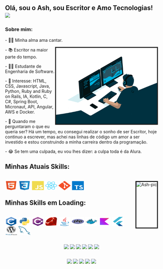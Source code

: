 ## Olá, sou o Ash, sou Escritor e Amo Tecnologias! <img src="https://raw.githubusercontent.com/iampavangandhi/iampavangandhi/master/gifs/Hi.gif" width="30px"></h2>  

### Sobre mim:
<div>
  <p> - 🎵🎶 Minha alma ama cantar.</p>  <img align = "right" alt = "Ash-gif" height = "250" border= "3px;" src = "programacao1.gif?raw=true">
</div>
<div>
  <p> - 📚 Escritor na maior parte do tempo. </p>
  <p> - 👨‍🎓 Estudante de Engenharia de Software.</p>
  <p> - 🎯 Interesse: HTML, CSS, Javascript, Java, Python, Ruby and Ruby on Rails, IA, Kotlin, C, C#, Spring Boot, Micronaut, API, Angular, AWS e Docker.</p>
  <p> - 📖 Quando me perguntaram o que eu queria ser? Há um tempo, eu consegui realizar o sonho de ser Escritor, hoje continuo a escrever, mas achei nas linhas de código um amor a ser investido e estou construindo a minha carreira dentro da programação.</p>
  <p> - 😂 Se tem uma culpada, eu vou lhes dizer: a culpa toda é da Alura.</p>  
</div>

##
 
  ## Minhas Atuais Skills:
<div style = "display: inline_block"> <br>
  <img align = "center" alt = "Ash-HTML" height = "30" width = "40" src = "https://raw.githubusercontent.com/devicons/devicon/master/icons/html5/html5-original.svg ">
  <img align = "center" alt = "Ash-CSS" height = "30" width = "40" src = "https://raw.githubusercontent.com/devicons/devicon/master/icons/css3/css3-original.svg ">
  <img align = "center" alt = "Ash-Js" height = "30" width = "40" src = "https://raw.githubusercontent.com/devicons/devicon/master/icons/javascript/javascript-plain.svg ">
  <img align = "center" alt = "Ash-React" height = "30" width = "40" src = "https://raw.githubusercontent.com/devicons/devicon/master/icons/react/react-original.svg ">
  <img align = "center" alt = "Ash-React" height = "30" width = "40" src = "https://raw.githubusercontent.com/devicons/devicon/master/icons/git/git-original.svg ">
  <img align = "center" alt = "Ash-Ts" height = "30" width = "40" src = "https://raw.githubusercontent.com/devicons/devicon/master/icons/typescript/typescript-plain.svg ">
  <img align = "right" alt = "Ash-pic" height = "150" border= "3px;" src = "https://avatars.githubusercontent.com/u/81665287?v=4">
  

</div>
  
  ## Minhas Skills em Loading: 
 <div style = "display: inline_block"> <br>
   <img align = "center" alt = "Ash-C" height = "30" width = "40" src = "https://raw.githubusercontent.com/devicons/devicon/master/icons/c/c-original.svg "> 
   <img align = "center" alt = "Ash-Python" height = "30" width = "40" src = "https://raw.githubusercontent.com/devicons/devicon/master/icons/python/python-original.svg ">
   <img align = "center" alt = "Ash-Csharp" height = "30" width = "40" src = "https://raw.githubusercontent.com/devicons/devicon/master/icons/csharp/csharp-original.svg ">
   <img align = "center" alt = "Ash-Ruby" height = "30" width = "40" src = "https://raw.githubusercontent.com/devicons/devicon/master/icons/ruby/ruby-original.svg ">
   <img align = "center" alt = "Ash-Java" height = "30" width = "40" src = "https://raw.githubusercontent.com/devicons/devicon/master/icons/java/java-original.svg ">
   <img align = "center" alt = "Ash-Php" height = "30" width = "40" src = "https://raw.githubusercontent.com/devicons/devicon/master/icons/php/php-original.svg ">
   <img align = "center" alt = "Ash-Docker" height = "30" width = "40" src = "https://raw.githubusercontent.com/devicons/devicon/master/icons/docker/docker-original.svg ">
   <img align = "center" alt = "Ash-Kotlin" height = "30" width = "40" src = "https://raw.githubusercontent.com/devicons/devicon/master/icons/kotlin/kotlin-original.svg ">
   <img align = "center" alt = "Ash-Flutter" height = "30" width = "40" src = "https://raw.githubusercontent.com/devicons/devicon/master/icons/flutter/flutter-original.svg ">
   <img align = "center" alt = "Ash-Wp" height = "30" width = "40" src = "https://raw.githubusercontent.com/devicons/devicon/master/icons/wordpress/wordpress-original.svg ">
   <img align = "center" alt = "Ash-MySQL" height = "30" width = "40" src = "https://raw.githubusercontent.com/devicons/devicon/master/icons/mysql/mysql-original.svg ">
  </div>  
    
  ##
 
<div align="center"> 
  <a href="https://www.youtube.com/channel/UCFHAAeC6J7poqqa3RvBsuIA" target="_blank"><img src="https://img.shields.io/badge/YouTube-FF0000?style=for-the-badge&logo=youtube&logoColor=white" target="_blank"></a>
  <a href="https://instagram.com/ashorlowska" target="_blank"> <img src="https://img.shields.io/badge/-Instagram-%23E4405F?style=for-the-badge&logo=instagram&logoColor=white" target="_blank"></a>
 	<a href="https://www.twitch.tv/ashorlowska" target="_blank"> <img src="https://img.shields.io/badge/Twitch-9146FF?style=for-the-badge&logo=twitch&logoColor=white" target="_blank"></a>
 <a href="https://discord.gg/FmNZrduamU" target="_blank"> <img src = "https://img.shields.io/badge/Discord-7289DA?style=for-the-badge&logo=discord&logoColor=white "        target= "_blank "></a> 
  <a href = "mailto:ashorlowska.engsoftware @gmail.com" tagert="_blank"> <img src = "https://img.shields.io/badge/-Gmail-%23333?style=for-the-badge&logo=gmail&logoColor=white" target = "_ blank"></a>
  <a href="https://www.linkedin.com/in/ashorlowska/" target="_blank"> <img src="https://img.shields.io/badge/-LinkedIn-%230077B5?style=for-the-badge&logo=linkedin&logoColor=white" target="_blank"></a> 
  
  </div>
    
##
    
    
 <div align="center" style = "display: inline_block">
   <a href="https://loja.uiclap.com/titulo/ua654/" target="_blank"> <img src="http://storage.googleapis.com/images.uiclap.com/capa/ua654.jpg" style={height="150", width="150"} target="_blank"/></a>
   <a href="https://loja.uiclap.com/titulo/ua1311/"  target="_blank"> <img src="http://storage.googleapis.com/images.uiclap.com/capa/ua1311.jpg" style={height="150", width="150"} target="_blank" /></a>
   <a href="https://loja.uiclap.com/titulo/ua2655/"  target="_blank"> <img src="http://storage.googleapis.com/images.uiclap.com/capa/ua2655.jpg" style={height="142.5", width="142.5"} target="_blank"/></a>
   <a href="https://loja.uiclap.com/titulo/ua3655/"  target="_blank"> <img src="http://storage.googleapis.com/images.uiclap.com/capa/ua3655.jpg" style={height="142.5", width="142.5"} target="_blank"/></a>
   <a href="https://loja.uiclap.com/titulo/ua26934/"  target="_blank"> <img src="http://storage.googleapis.com/images.uiclap.com/capa/ua26934.jpg" style={height="142.5", width="142.5"} target="_blank"/></a>
    </div>
    
##
    
   
